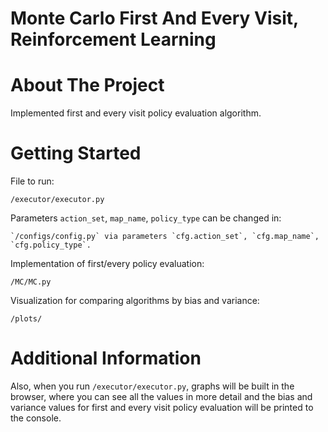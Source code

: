 # Monte Carlo First And Every Visit, Reinforcement Learning


# About The Project

Implemented first and every visit policy evaluation algorithm.



# Getting Started

File to run: 
    
    /executor/executor.py

Parameters `action_set`, `map_name`, `policy_type` can be changed in:
    
    `/configs/config.py` via parameters `cfg.action_set`, `cfg.map_name`, `cfg.policy_type`.

Implementation of first/every policy evaluation:

    /MC/MC.py

Visualization for comparing algorithms by bias and variance:
   
   `/plots/`


# Additional Information

Also, when you run `/executor/executor.py`, graphs will be built in the browser, where you can see all the values in more detail and the bias and variance values for first and every visit policy evaluation will be printed to the console.

